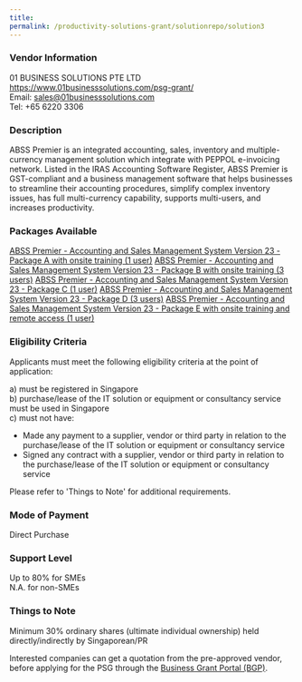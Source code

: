```yaml
---
title: 
permalink: /productivity-solutions-grant/solutionrepo/solution3
---
```


### Vendor Information
01 BUSINESS SOLUTIONS PTE LTD<br>https://www.01businesssolutions.com/psg-grant/<br>Email: sales@01businesssolutions.com<br>Tel: +65 6220 3306

### Description

ABSS Premier is an integrated accounting, sales, inventory and multiple-currency management solution which integrate with  PEPPOL e-invoicing network. Listed in the IRAS Accounting Software Register, ABSS Premier is GST-compliant and a business management software that helps businesses to streamline their accounting procedures, simplify complex inventory issues, has full multi-currency capability, supports multi-users, and increases productivity.

### Packages Available

<a href='https://www.gobusiness.gov.sg/images/psg/01_BUSINESS_SOLUTIONS_20200036_Annex_3_20200625144627_Part_1.pdf' target='_blank'>ABSS Premier - Accounting and Sales Management System Version 23 - Package A with onsite training (1 user)</a>
<a href='https://www.gobusiness.gov.sg/images/psg/01_BUSINESS_SOLUTIONS_20200036_Annex_3_20200625144627_Part_2.pdf' target='_blank'>ABSS Premier - Accounting and Sales Management System Version 23 - Package B with onsite training (3 users)</a>
<a href='https://www.gobusiness.gov.sg/images/psg/01_BUSINESS_SOLUTIONS_20200036_Annex_3_20200625144627_Part_3.pdf' target='_blank'>ABSS Premier - Accounting and Sales Management System Version 23 - Package C (1 user)</a>
<a href='https://www.gobusiness.gov.sg/images/psg/01_BUSINESS_SOLUTIONS_20200036_Annex_3_20200625144627_Part_4.pdf' target='_blank'>ABSS Premier - Accounting and Sales Management System Version 23 - Package D (3 users)</a>
<a href='https://www.gobusiness.gov.sg/images/psg/01_BUSINESS_SOLUTIONS_20200036_Annex_3_20200625144627_Part_5.pdf' target='_blank'>ABSS Premier - Accounting and Sales Management System Version 23 - Package E with onsite training and remote access (1 user)</a>

### Eligibility Criteria

Applicants must meet the following eligibility criteria at the point of application:

a) must be registered in Singapore <br>
b) purchase/lease of the IT solution or equipment or consultancy service must be used in Singapore <br>
c) must not have:
- Made any payment to a supplier, vendor or third party in relation to the purchase/lease of the IT solution or equipment or consultancy service
- Signed any contract with a supplier, vendor or third party in relation to the purchase/lease of the IT solution or equipment or consultancy service

Please refer to 'Things to Note' for additional requirements.

### Mode of Payment
Direct Purchase

### Support Level
Up to 80% for SMEs <br>
N.A. for non-SMEs

### Things to Note
Minimum 30% ordinary shares (ultimate individual ownership) held directly/indirectly by Singaporean/PR

Interested companies can get a quotation from the pre-approved vendor, before applying for the PSG through the <a target='_blank' href='https://www.businessgrants.gov.sg/'>Business Grant Portal (BGP)</a>.
